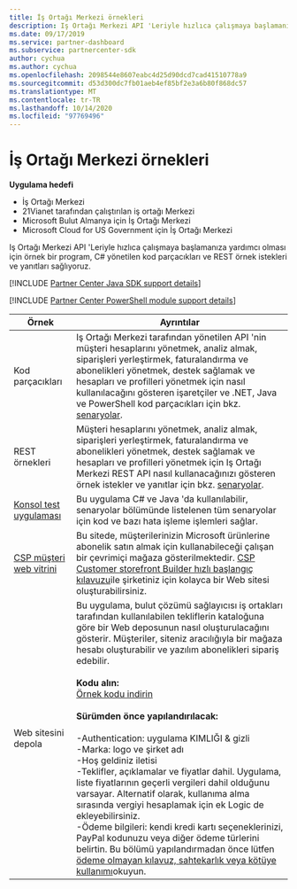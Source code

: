 ```yaml
---
title: İş Ortağı Merkezi örnekleri
description: Iş Ortağı Merkezi API 'Leriyle hızlıca çalışmaya başlamanıza yardımcı olması için örnek bir program, C \ yönetilen kod parçacıkları ve REST örnek istekleri ve yanıtları sağlıyoruz.
ms.date: 09/17/2019
ms.service: partner-dashboard
ms.subservice: partnercenter-sdk
author: cychua
ms.author: cychua
ms.openlocfilehash: 2098544e8607eabc4d25d90dcd7cad41510778a9
ms.sourcegitcommit: d53d300dc7fb01aeb4ef85bf2e3a6b80f868dc57
ms.translationtype: MT
ms.contentlocale: tr-TR
ms.lasthandoff: 10/14/2020
ms.locfileid: "97769496"
---
```

# <a name="partner-center-samples"></a>İş Ortağı Merkezi örnekleri

**Uygulama hedefi**

- İş Ortağı Merkezi
- 21Vianet tarafından çalıştırılan iş ortağı Merkezi
- Microsoft Bulut Almanya için İş Ortağı Merkezi
- Microsoft Cloud for US Government için İş Ortağı Merkezi

Iş Ortağı Merkezi API 'Leriyle hızlıca çalışmaya başlamanıza yardımcı olması için örnek bir program, C# yönetilen kod parçacıkları ve REST örnek istekleri ve yanıtları sağlıyoruz.

[!INCLUDE [Partner Center Java SDK support details](../includes/java-sdk-support.md)]

[!INCLUDE [Partner Center PowerShell module support details](../includes/powershell-module-support.md)]

| Örnek                                                        | Ayrıntılar                                             |
|---------------------------------------------------------------|-----------------------------------------------------|
| Kod parçacıkları                                                 | Iş Ortağı Merkezi tarafından yönetilen API 'nin müşteri hesaplarını yönetmek, analiz almak, siparişleri yerleştirmek, faturalandırma ve abonelikleri yönetmek, destek sağlamak ve hesapları ve profilleri yönetmek için nasıl kullanılacağını gösteren işaretçiler ve .NET, Java ve PowerShell kod parçacıkları için bkz. [senaryolar](scenarios.md).                                                                          |
| REST örnekleri                                                  | Müşteri hesaplarını yönetmek, analiz almak, siparişleri yerleştirmek, faturalandırma ve abonelikleri yönetmek, destek sağlamak ve hesapları ve profilleri yönetmek için Iş Ortağı Merkezi REST API nasıl kullanacağınızı gösteren örnek istekler ve yanıtlar için bkz. [senaryolar](scenarios.md).                                                                                                       |
| [Konsol test uygulaması](console-test-app.md)                       | Bu uygulama C# ve Java 'da kullanılabilir, senaryolar bölümünde listelenen tüm senaryolar için kod ve bazı hata işleme işlemleri sağlar.                                                                        |
| [CSP müşteri web vitrini](csp-customer-web-storefront.md) | Bu sitede, müşterilerinizin Microsoft ürünlerine abonelik satın almak için kullanabileceği çalışan bir çevrimiçi mağaza gösterilmektedir. [CSP Customer storefront Builder hızlı başlangıç kılavuzu](csp-customer-storefront-builder-quick-start-guide-.md)ile şirketiniz için kolayca bir Web sitesi oluşturabilirsiniz.                                                              |
| Web sitesini depola                                                | Bu uygulama, bulut çözümü sağlayıcısı iş ortakları tarafından kullanılabilen tekliflerin kataloğuna göre bir Web deposunun nasıl oluşturulacağını gösterir. Müşteriler, siteniz aracılığıyla bir mağaza hesabı oluşturabilir ve yazılım abonelikleri sipariş edebilir.<br/><br/>                  **Kodu alın:**<br/> [Örnek kodu indirin](https://go.microsoft.com/fwlink/p/?LinkId=746683)<br/><br/>                                            **Sürümden önce yapılandırılacak:**<br/><br/> -Authentication: uygulama KIMLIĞI & gizli<br/> -Marka: logo ve şirket adı<br/> -Hoş geldiniz iletisi<br/> -Teklifler, açıklamalar ve fiyatlar dahil. Uygulama, liste fiyatlarının geçerli vergileri dahil olduğunu varsayar. Alternatif olarak, kullanıma alma sırasında vergiyi hesaplamak için ek Logic de ekleyebilirsiniz.<br/> -Ödeme bilgileri: kendi kredi kartı seçeneklerinizi, PayPal kodunuzu veya diğer ödeme türlerini belirtin. Bu bölümü yapılandırmadan önce lütfen [ödeme olmayan kılavuz, sahtekarlık veya kötüye kullanımı](/partner-center/non-payment-fraud-misuse)okuyun. |